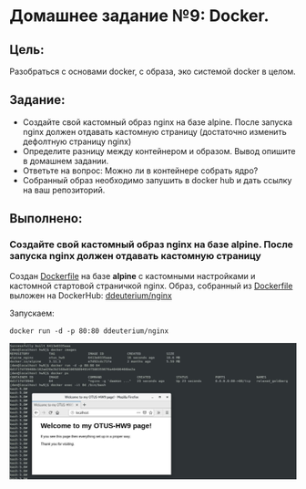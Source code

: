 # **Домашнее задание №9: Docker.**

## **Цель:**

Разобраться с основами docker, с образа, эко системой docker в целом.

## **Задание:**

- Создайте свой кастомный образ nginx на базе alpine. После запуска nginx должен отдавать кастомную страницу (достаточно изменить дефолтную страницу nginx) 
- Определите разницу между контейнером и образом. Вывод опишите в домашнем задании.
- Ответьте на вопрос: Можно ли в контейнере собрать ядро?
- Собранный образ необходимо запушить в docker hub и дать ссылку на ваш репозиторий.


## **Выполнено:**

### **Создайте свой кастомный образ nginx на базе alpine. После запуска nginx должен отдавать кастомную страницу**

Создан [Dockerfile](./Dockerfile) на базе **alpine** c кастомными настройками и кастомной стартовой страничкой nginx. 
Образ, собранный из [Dockerfile](./Dockerfile) выложен на DockerHub: [ddeuterium/nginx](https://hub.docker.com/repository/docker/ddeuterium/nginx) 

Запускаем:

```
docker run -d -p 80:80 ddeuterium/nginx
```

![Screen_1](./screens/Screen_1.JPG)


